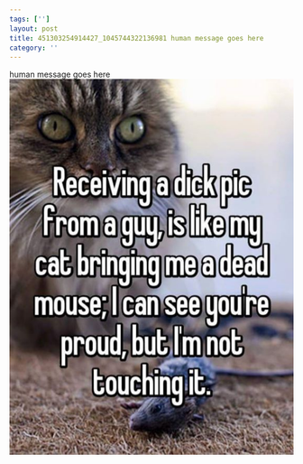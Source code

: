 ```yaml
---
tags: ['']
layout: post
title: 451303254914427_1045744322136981 human message goes here
category: ''
---
```

human message goes here
![451303254914427_1045744322136981](/uploads/2015-11-10-451303254914427_1045744322136981-human-message-goes-here.jpg)
